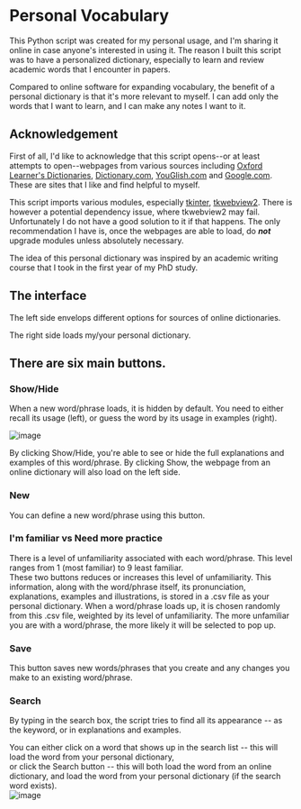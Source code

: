 # Personal Vocabulary

This Python script was created for my personal usage, and I'm sharing it online in case anyone's interested in using it. The reason I built this script was to have a personalized dictionary, especially to learn and review academic words that I encounter in papers. 

Compared to online software for expanding vocabulary, the benefit of a personal dictionary is that it's more relevant to myself. I can add only the words that I want to learn, and I can make any notes I want to it. 

## Acknowledgement
First of all, I'd like to acknowledge that this script opens--or at least attempts to open--webpages from various sources including [Oxford Learner's Dictionaries](https://www.oxfordlearnersdictionaries.com), [Dictionary.com](https://www.dictionary.com/), [YouGlish.com](https://youglish.com/) and [Google.com](https://www.google.com/). These are sites that I like and find helpful to myself. 

This script imports various modules, especially [tkinter](https://docs.python.org/3/library/tkinter.html), [tkwebview2](https://pypi.org/project/tkwebview2/). There is however a potential dependency issue, where tkwebview2 may fail. Unfortunately I do not have a good solution to it if that happens. The only recommendation I have is, once the webpages are able to load, do **_not_** upgrade modules unless absolutely necessary. 

The idea of this personal dictionary was inspired by an academic writing course that I took in the first year of my PhD study. 

## The interface
The left side envelops different options for sources of online dictionaries. 

The right side loads my/your personal dictionary. 

## There are six main buttons. 
### Show/Hide
When a new word/phrase loads, it is hidden by default. You need to either recall its usage (left), or guess the word by its usage in examples (right). 

![image](https://github.com/Xiaoxin-Chen-1994/PersonalVocabulary/assets/49115976/921bd2ce-0caf-45ec-bb43-655c8db02c65)

By clicking Show/Hide, you're able to see or hide the full explanations and examples of this word/phrase. By clicking Show, the webpage from an online dictionary will also load on the left side. 

### New
You can define a new word/phrase using this button. 

### I'm familiar vs Need more practice
There is a level of unfamiliarity associated with each word/phrase. This level ranges from 1 (most familiar) to 9 least familiar.  
These two buttons reduces or increases this level of unfamiliarity. This information, along with the word/phrase itself, its pronunciation, explanations, examples and illustrations, is stored in a .csv file as your personal dictionary. 
When a word/phrase loads up, it is chosen randomly from this .csv file, weighted by its level of unfamiliarity. The more unfamiliar you are with a word/phrase, the more likely it will be selected to pop up. 

### Save
This button saves new words/phrases that you create and any changes you make to an existing word/phrase.

### Search
By typing in the search box, the script tries to find all its appearance -- as the keyword, or in explanations and examples. 

You can either click on a word that shows up in the search list -- this will load the word from your personal dictionary,  
or click the Search button -- this will both load the word from an online dictionary, and load the word from your personal dictionary (if the search word exists).  
![image](https://github.com/Xiaoxin-Chen-1994/PersonalVocabulary/assets/49115976/dbed405b-113a-46d4-af7c-56e12f9dbfa3)
